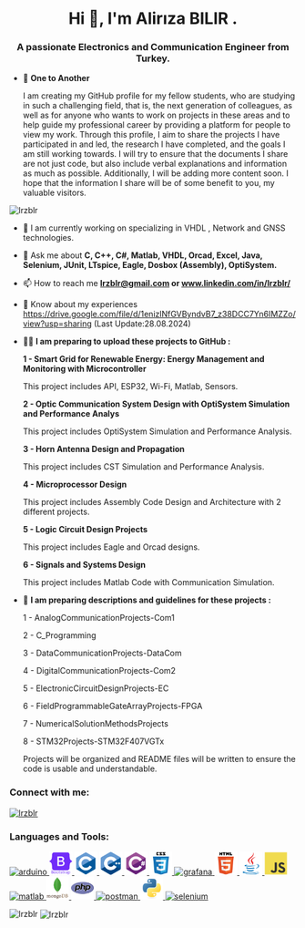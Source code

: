 <h1 align="center">Hi 👋, I'm Alirıza BILIR .</h1>

<h3 align="center">A passionate Electronics and Communication Engineer from Turkey. </h3>

- 🤝 **One to Another**
   
   I am creating my GitHub profile for my fellow students, who are studying in such a challenging field, that is, the next generation of colleagues, as well as for anyone who wants to work on projects in these     areas and to help guide my professional career by providing a platform for people to view my work. Through this profile, I aim to share the projects I have participated in and led, the research I have completed,   and the goals I am still working towards. I will try to ensure that the documents I share are not just code, but also include verbal explanations and information as much as possible. Additionally, I will be        adding more content soon. I hope that the information I share will be of some benefit to you, my valuable visitors.
<p align="left"> <img src="https://komarev.com/ghpvc/?username=lrzblr&label=Profile%20views&color=0e75b6&style=flat" alt="lrzblr" /> </p>

- 📝 I am currently working on specializing in VHDL , Network and GNSS technologies.

- 💬 Ask me about **C, C++, C#, Matlab, VHDL, Orcad, Excel, Java, Selenium, JUnit, LTspice, Eagle, Dosbox (Assembly), OptiSystem.**

- 📫 How to reach me **lrzblr@gmail.com or www.linkedin.com/in/lrzblr/**

- 📄 Know about my experiences  https://drive.google.com/file/d/1enizlNfGVByndvB7_z38DCC7Yn6IMZZo/view?usp=sharing (Last Update:28.08.2024)

- 👨‍💻 **I am preparing to upload these projects to GitHub :**
  
  **1 - Smart Grid for Renewable Energy: Energy Management and Monitoring with Microcontroller**
  
    This project includes API, ESP32, Wi-Fi, Matlab, Sensors.
  
  **2 - Optic Communication System Design with OptiSystem Simulation and Performance Analys**
  
    This project includes  OptiSystem Simulation and Performance Analysis.
  
  **3 - Horn Antenna Design and Propagation**
  
    This project includes  CST Simulation and Performance Analysis.
  
  **4 - Microprocessor Design**
  
    This project includes Assembly Code Design and Architecture with 2 different projects.
  
  **5 - Logic Circuit Design Projects**
  
    This project includes Eagle and Orcad designs.
  
  **6 - Signals and Systems Design**
  
    This project includes Matlab Code with Communication Simulation.

- 🌱 **I am preparing descriptions and guidelines for these projects :**
  
  1 - AnalogCommunicationProjects-Com1
  
  2 - C_Programming
    
  3 - DataCommunicationProjects-DataCom
    
  4 - DigitalCommunicationProjects-Com2
   
  5 - ElectronicCircuitDesignProjects-EC
    
  6 - FieldProgrammableGateArrayProjects-FPGA

  7 - NumericalSolutionMethodsProjects
  
  8 - STM32Projects-STM32F407VGTx
   
  Projects will be organized and README files will be written to ensure the code is usable and understandable.

  


<h3 align="left">Connect with me:</h3>
<p align="left">
<a href="https://linkedin.com/in/lrzblr" target="blank"><img align="center" src="https://raw.githubusercontent.com/rahuldkjain/github-profile-readme-generator/master/src/images/icons/Social/linked-in-alt.svg" alt="lrzblr" height="30" width="40" /></a>
</p>

<h3 align="left">Languages and Tools:</h3>
<p align="left"> <a href="https://www.arduino.cc/" target="_blank" rel="noreferrer"> <img src="https://cdn.worldvectorlogo.com/logos/arduino-1.svg" alt="arduino" width="40" height="40"/> </a> <a href="https://getbootstrap.com" target="_blank" rel="noreferrer"> <img src="https://raw.githubusercontent.com/devicons/devicon/master/icons/bootstrap/bootstrap-plain-wordmark.svg" alt="bootstrap" width="40" height="40"/> </a> <a href="https://www.cprogramming.com/" target="_blank" rel="noreferrer"> <img src="https://raw.githubusercontent.com/devicons/devicon/master/icons/c/c-original.svg" alt="c" width="40" height="40"/> </a> <a href="https://www.w3schools.com/cpp/" target="_blank" rel="noreferrer"> <img src="https://raw.githubusercontent.com/devicons/devicon/master/icons/cplusplus/cplusplus-original.svg" alt="cplusplus" width="40" height="40"/> </a> <a href="https://www.w3schools.com/cs/" target="_blank" rel="noreferrer"> <img src="https://raw.githubusercontent.com/devicons/devicon/master/icons/csharp/csharp-original.svg" alt="csharp" width="40" height="40"/> </a> <a href="https://www.w3schools.com/css/" target="_blank" rel="noreferrer"> <img src="https://raw.githubusercontent.com/devicons/devicon/master/icons/css3/css3-original-wordmark.svg" alt="css3" width="40" height="40"/> </a> <a href="https://grafana.com" target="_blank" rel="noreferrer"> <img src="https://www.vectorlogo.zone/logos/grafana/grafana-icon.svg" alt="grafana" width="40" height="40"/> </a> <a href="https://www.w3.org/html/" target="_blank" rel="noreferrer"> <img src="https://raw.githubusercontent.com/devicons/devicon/master/icons/html5/html5-original-wordmark.svg" alt="html5" width="40" height="40"/> </a> <a href="https://www.java.com" target="_blank" rel="noreferrer"> <img src="https://raw.githubusercontent.com/devicons/devicon/master/icons/java/java-original.svg" alt="java" width="40" height="40"/> </a> <a href="https://developer.mozilla.org/en-US/docs/Web/JavaScript" target="_blank" rel="noreferrer"> <img src="https://raw.githubusercontent.com/devicons/devicon/master/icons/javascript/javascript-original.svg" alt="javascript" width="40" height="40"/> </a> <a href="https://www.mathworks.com/" target="_blank" rel="noreferrer"> <img src="https://upload.wikimedia.org/wikipedia/commons/2/21/Matlab_Logo.png" alt="matlab" width="40" height="40"/> </a> <a href="https://www.mongodb.com/" target="_blank" rel="noreferrer"> <img src="https://raw.githubusercontent.com/devicons/devicon/master/icons/mongodb/mongodb-original-wordmark.svg" alt="mongodb" width="40" height="40"/> </a> <a href="https://www.php.net" target="_blank" rel="noreferrer"> <img src="https://raw.githubusercontent.com/devicons/devicon/master/icons/php/php-original.svg" alt="php" width="40" height="40"/> </a> <a href="https://postman.com" target="_blank" rel="noreferrer"> <img src="https://www.vectorlogo.zone/logos/getpostman/getpostman-icon.svg" alt="postman" width="40" height="40"/> </a> <a href="https://www.python.org" target="_blank" rel="noreferrer"> <img src="https://raw.githubusercontent.com/devicons/devicon/master/icons/python/python-original.svg" alt="python" width="40" height="40"/> </a> <a href="https://www.selenium.dev" target="_blank" rel="noreferrer"> <img src="https://raw.githubusercontent.com/detain/svg-logos/780f25886640cef088af994181646db2f6b1a3f8/svg/selenium-logo.svg" alt="selenium" width="40" height="40"/> </a> </p>

<p><img align="left" src="https://github-readme-stats.vercel.app/api/top-langs?username=lrzblr&show_icons=true&locale=en&layout=compact" alt="lrzblr" /></p>

<p>&nbsp;<img align="center" src="https://github-readme-stats.vercel.app/api?username=lrzblr&show_icons=true&locale=en" alt="lrzblr" /></p>
